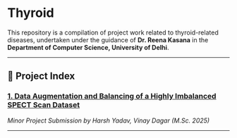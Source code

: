 # Thyroid

This repository is a compilation of project work related to thyroid-related diseases, undertaken under the guidance of **Dr. Reena Kasana** in the **Department of Computer Science, University of Delhi**.

---

## 📂 Project Index

### [1. Data Augmentation and Balancing of a Highly Imbalanced SPECT Scan Dataset][1]  
*Minor Project Submission by Harsh Yadav, Vinay Dagar (M.Sc. 2025)*

---

[1]: https://github.com/yh250/Thyroid/tree/3e845b0800588066a35dac1b793e6d01bd594252/Minor%20Project%20(%20Vinay%20%26%20Harsh%2C%20Msc%202024)
